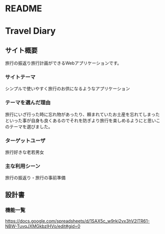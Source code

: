 # README

# Travel Diary

## サイト概要
旅行の振返り旅行計画ができるWebアプリケーションです。

### サイトテーマ
シンプルで使いやすく旅行のお供になるようなアプリケーション

### テーマを選んだ理由
旅行にいざ行った時に忘れ物があったり、頼まれていたお土産を忘れてしまったといった事が自身も良くあるのでそれを防ぎより旅行を楽しめるようにと思いこのテーマを選びました。

### ターゲットユーザ
旅行好きな老若男女

### 主な利用シーン
旅行の振返り・旅行の事前準備

## 設計書

### 機能一覧
https://docs.google.com/spreadsheets/d/1SAX5c_w9rkj2vx3hV2lTR61-NBW-TuvqJXMGkbzIHVo/edit#gid=0
